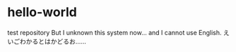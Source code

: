 # hello-world
test repository
But I unknown this system now...
and I cannot use English.
えいごわかるとはかどるお……
